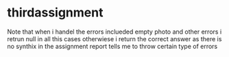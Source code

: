 # thirdassignment
Note that when i handel the errors inclueded empty photo and other errors i retrun null in all this cases otherwiese i return the correct answer
as there is no synthix in the assignment report tells me to throw certain type of errors
